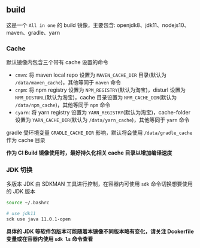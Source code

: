 ## build

这是一个 `All in one` 的 build 镜像，主要包含: openjdk8、jdk11、nodejs10、maven、gradle、yarn

### Cache

默认镜像内包含三个带有 cache 设置的命令

- `cmvn`: 将 maven local repo 设置为 `MAVEN_CACHE_DIR` 目录(默认为 `/data/maven_cache`)，其他等同于 `maven` 命令
- `cnpm`: 将 npm registry 设置为 `NPM_REGISTRY`(默认为淘宝)，disturl 设置为 `NPM_DISTURL`(默认为淘宝)，cache 目录设置为 `NPM_CACHE_DIR`(默认为 `/data/npm_cache`)，其他等同于 `npm` 命令
- `cyarn`: 将 yarn registry 设置为 `YARN_REGISTRY`(默认为淘宝)，cache-folder 设置为 `YARN_CACHE_DIR`(默认为 `/data/yarn_cache`)，其他等同于 `yarn` 命令

gradle 受环境变量 `GRADLE_CACHE_DIR` 影响，默认将会使用 `/data/gradle_cache` 作为 cache 目录

**作为 CI Build 镜像使用时，最好持久化相关 cache 目录以增加编译速度**

### JDK 切换

多版本 JDK 由 SDKMAN 工具进行控制，在容器内可使用 `sdk` 命令切换想要使用的 JDK 版本

``` sh
source ~/.bashrc

# use jdk11
sdk use java 11.0.1-open
```

**具体的 JDK 等软件包版本可能随着本镜像不同版本略有变化，请关注 Dcokerfile 变量或在容器内使用 `sdk ls` 命令查看**
